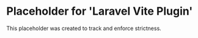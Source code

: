 ﻿# Placeholder for 'Laravel Vite Plugin'
This placeholder was created to track and enforce strictness.
